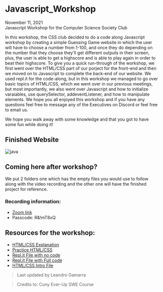 # Javascript_Workshop
<p> November 11, 2021 <br>
Javascript Workshop for the Computer Science Society Club </p>

In this workshop, the CSS club decided to do a code along Javascript workshop by creating a simple Guessing Game website in which the user will have to choose a number from 1-100, and once they do depending on the number that they choose they'll get different outputs in their screen, plus, the user is able to get a highscore and is able to play again in order to beat their highscore. To give you a quick run-through of the workshop, we first went over the HTML/CSS part of our porject for the front-end and then we moved on to Javascript to complete the back-end of our website.
We used repl.it for the code-along, but in this workshop we managed to go over basic topics of HTML/CSS, which we went over in our previous meetings, but most importantly, we also went over Javascript and how to initialize varaiables, use querySelector, addeventListener, and how to manipulate elements. We hope you all enjoyed this workshop and if you have any questions feel free to message any of the Executives on Discord or feel free to email us.

We hope you walk away with some knowledge and that you got to have some fun while doing it!
## Finished Website
![java](https://user-images.githubusercontent.com/33881291/141372080-0f9866f4-aec0-4c8d-a7d3-45281ee24133.gif)

## Coming here after workshop?
We put 2 folders one which has the empty files you would use to follow along with the video recording and 
the other one will have the finished project for reference.

### Recording information:
- [Zoom link](https://jjay-cuny.zoom.us/rec/play/xPI3Lz4LV4H8UwS6--IKXQ_XnQb-7Le9P1bx7GTJZqYGoAEe1s8zNOC4gX2-foAZnUZos99KhV1hnZu3.dZFqfCoIH0_Fr2db?continueMode=true&_x_zm_rtaid=y_Rxh5_DSw20Dpplhi2L7g.1633670356814.692cd526cfe8cd5b7e220503a4dfb0bd&_x_zm_rhtaid=381)
- Passcode: R&!mT8xQ 

## Resources for the workshop:
- [HTML/CSS Explanation](https://www.w3schools.com/html/default.asp)
- [Practice HTML/CSS](https://www.codecademy.com/catalog/language/html-css)
- [Repl.it File with no code](https://replit.com/@r0m3c/CSSHTMLCSS#index.html)
- [Repl.it File with Full code](https://replit.com/@r0m3c/ExHTMLCSS#index.html)
- [HTML/CSS Intro File](https://docs.google.com/document/d/1TKhnlKSJMRDLmXN1n9rSVQdTPkIKaTUJseHvtSdSfag/edit)


> Last updated by Leandro Gamarra

> Credits to: Cuny Ever-Up SWE Course
